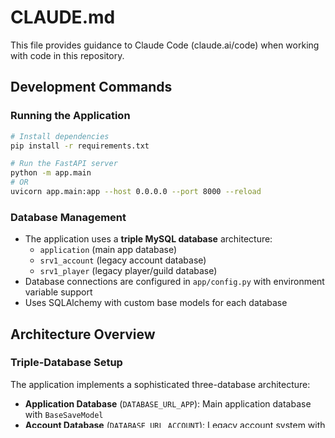 # CLAUDE.md

This file provides guidance to Claude Code (claude.ai/code) when working with code in this repository.

## Development Commands

### Running the Application
```bash
# Install dependencies
pip install -r requirements.txt

# Run the FastAPI server
python -m app.main
# OR
uvicorn app.main:app --host 0.0.0.0 --port 8000 --reload
```

### Database Management
- The application uses a **triple MySQL database** architecture:
  - `application` (main app database)
  - `srv1_account` (legacy account database)
  - `srv1_player` (legacy player/guild database)
- Database connections are configured in `app/config.py` with environment variable support
- Uses SQLAlchemy with custom base models for each database

## Architecture Overview

### Triple-Database Setup
The application implements a sophisticated three-database architecture:
- **Application Database** (`DATABASE_URL_APP`): Main application database with `BaseSaveModel`
- **Account Database** (`DATABASE_URL_ACCOUNT`): Legacy account system with `BaseSaveAccountModel`  
- **Player Database** (`DATABASE_URL_PLAYER`): Legacy player and guild data with `BaseSavePlayerModel`

### Core Components

**Database Layer (`app/database.py`)**:
- Three separate SQLAlchemy engines: `engine`, `account_engine`, `player_engine`
- Three session makers: `SessionApp`, `SessionLocalAccount`, `SessionLocalPlayer`
- Three custom base models with built-in CRUD methods:
  - `BaseSaveModel` - for main app tables
  - `BaseSaveAccountModel` - for account tables
  - `BaseSavePlayerModel` - for player/guild tables
- Dependency injection functions for each database session

**Models Architecture**:
- `Account` model extends `BaseSaveAccountModel` with authentication fields and status validation
- `Player` model extends `BaseSavePlayerModel` with game character data (account_id, name, job, level, exp)
- `Guild` model extends `BaseSavePlayerModel` with guild management data (name, master, level, exp, skills, war stats)
- All models inherit database-specific `.save()`, `.delete()`, `.filter()`, and `.query()` methods

**Authentication System**:
- JWT-based authentication using `python-jose`
- Login-based authentication (not email-based)
- Bearer token security with configurable expiration
- Password hashing using custom hashers in `app/core/hashers.py`

**API Structure**:
- Modular router system with separate route files for accounts, players, and guilds
- Dependency injection for database sessions and authentication
- Consistent error handling with HTTP status codes
- Pagination support for list endpoints

### Key Patterns

**Multi-Database CRUD Pattern**: Each model uses the appropriate database session based on its inheritance:
- `BaseSaveModel` → `SessionApp` (main application database)
- `BaseSaveAccountModel` → `SessionLocalAccount` (legacy account database)
- `BaseSavePlayerModel` → `SessionLocalPlayer` (legacy player database)

**Dependency Injection**: Uses FastAPI's dependency system extensively:
- `crud_account_dependency`: Injects CRUD operations for accounts
- `current_account_dependency`: Injects authenticated user
- `database_account_dependency`: Account database session
- `database_player_dependency`: Player database session

**Configuration Management**: Uses `python-decouple` for environment-based configuration with sensible defaults.

## Database Connection Details

The application connects to three MySQL databases:
- Main App DB: `mysql+pymysql://user:pass@host:port/application`
- Account DB: `mysql+pymysql://user:pass@host:port/srv1_account`
- Player DB: `mysql+pymysql://user:pass@host:port/srv1_player`

Configure via environment variables:
- `DATABASE_URL_APP`
- `DATABASE_URL_ACCOUNT`
- `DATABASE_URL_PLAYER`
- `SECRET_KEY`
- `ALGORITHM`
- `ACCESS_TOKEN_EXPIRE_MINUTES`

## API Endpoints

**Account Management** (`/api/account/`):
- `POST /register` - Create new account
- `POST /token` - Login and get JWT token
- `GET /me` - Get current account info
- `PUT /me` - Update account details
- `PUT /me/password` - Change password

**Player Management** (`/api/player/`):
- `GET /players` - List players with pagination (ordered by level desc)

**Guild Management** (`/api/guild/`):
- `GET /guilds` - List guilds with pagination (ordered by level desc)

## Model Schema Overview

**Account Model** (BaseSaveAccountModel):
- `id`, `login`, `password`, `social_id`, `email`, `status`
- Status validation with choices: "OK", "BANNED"

**Player Model** (BaseSavePlayerModel):
- `account_id` (PK), `name`, `job`, `level`, `exp`

**Guild Model** (BaseSavePlayerModel):
- `id` (PK), `name`, `sp`, `master`, `level`, `exp`
- `skill_point`, `skill`, `win`, `draw`, `loss`
- `ladder_point`, `gold`

## Development Notes

- The application creates all tables automatically on startup via `BaseSaveModel.metadata.create_all(bind=engine)`
- Echo is enabled on all database engines for development (shows SQL queries)
- CORS is configured for `localhost:3000` and `localhost:8080`
- Pagination is implemented with `page`, `per_page`, `total_pages`, `has_next`, `has_prev` metadata